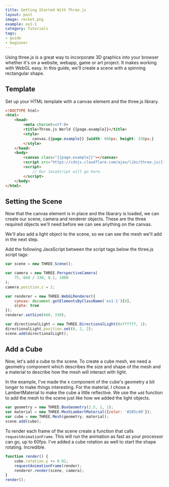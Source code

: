 ```yaml
---
title: Getting Started With Three.js
layout: post
image: rocket.png
example: ex1-1
category: Tutorials
tags:
- guide
- beginner
---
```


Using three.js is a great way to incorporate 3D graphics into your browser whether it's on a<!--more--> website, webapp, game or art project. It makes working with WebGL easy. In this guide, we'll create a scene with a spinning rectangular shape.


## Template
Set up your HTML template with a canvas element and the three.js library.

```html
<!DOCTYPE html>
<html>
	<head>
		<meta charset=utf-8>
		<title>Three.js World {{page.example}}</title>
		<style>
			canvas.{{page.example}} {width: 660px; height: 330px;}
		</style>
	</head>
	<body>
		<canvas class="{{page.example}}"></canvas>
		<script src="https://cdnjs.cloudflare.com/ajax/libs/three.js/{{site.three_version}}/three.js"></script>
		<script>
			// Our JavaScript will go here.
		</script>
	</body>
</html>
```

## Setting the Scene
Now that the canvas element is in place and the libarary is loaded, we can create our scene, camera and renderer objects. These are the three required objects we'll need before we can see anything on the canvas.

We'll also add a light object to the scene, so we can see the mesh we'll add in the next step.

Add the following JavaScript between the script tags below the three.js script tags:

```javascript
var scene = new THREE.Scene();

var camera = new THREE.PerspectiveCamera(
	75, 660 / 330, 0.1, 1000
);
camera.position.z = 2;

var renderer = new THREE.WebGLRenderer({
	canvas: document.getElementsByClassName('ex1-1')[0],
	alpha: true
});
renderer.setSize(660, 330);

var directionalLight = new THREE.DirectionalLight(0xffffff, 1);
directionalLight.position.set(0, 2, 2);
scene.add(directionalLight);
```

## Add a Cube
Now, let's add a cube to the scene. To create a cube mesh, we need a geometry component which describes the size and shape of the mesh and a material to describe how the mesh will interact with light.

In the example, I've made the x component of the cube's geometry a bit longer to make things interesting. For the material, I chose a LambertMaterial to make the cube a little reflective. We use the `add` function to add the mesh to the scene just like how we added the light objects.

```javascript
var geometry = new THREE.BoxGeometry(2.5, 1, 1);
var material = new THREE.MeshLambertMaterial({color: '#285cd0'});
var cube = new THREE.Mesh(geometry, material);
scene.add(cube);
```

To render each frame of the scene create a function that calls `requestAnimationFrame`. This will run the animation as fast as your processor can go, up to 60fps. I've added a cube rotation as well to start the shape rotating. Incredible.

```javascript
function render() {
	cube.rotation.y += 0.01;
	requestAnimationFrame(render);
	renderer.render(scene, camera);
}
render();
```